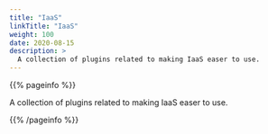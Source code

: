 ```yaml
---
title: "IaaS"
linkTitle: "IaaS"
weight: 100
date: 2020-08-15
description: >
  A collection of plugins related to making IaaS easer to use.
---
```



{{% pageinfo %}}

  A collection of plugins related to making IaaS easer to use.

{{% /pageinfo %}}
